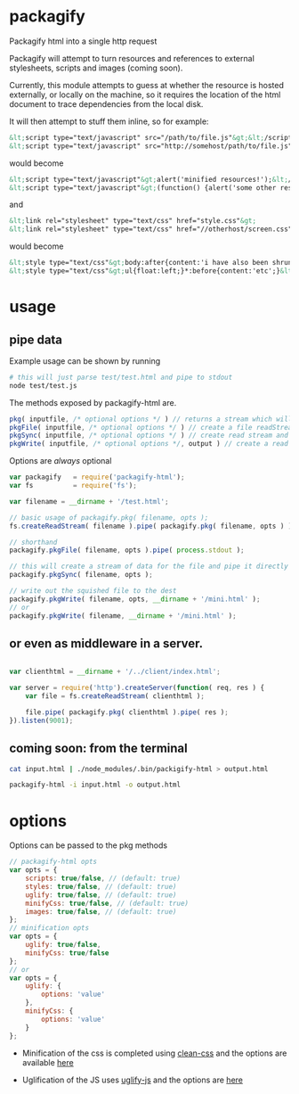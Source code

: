 packagify
=========

Packagify html into a single http request

Packagify will attempt to turn resources and references to external stylesheets, scripts and images (coming soon).

Currently, this module attempts to guess at whether the resource is hosted externally, or locally on the machine,
so it requires the location of the html document to trace dependencies from the local disk.

It will then attempt to stuff them inline, so for example:
```html
&lt;script type="text/javascript" src="/path/to/file.js"&gt;&lt;/script&gt;
&lt;script type="text/javascript" src="http://somehost/path/to/file.js"&gt;&lt;/script&gt;
```
would become
```html
&lt;script type="text/javascript"&gt;alert('minified resources!');&lt;/script&gt;
&lt;script type="text/javascript"&gt;(function() {alert('some other resources!');})(window);&lt;/script&gt;
```
and
```html
&lt;link rel="stylesheet" type="text/css" href="style.css"&gt;
&lt;link rel="stylesheet" type="text/css" href="//otherhost/screen.css"&gt;
```
would become
```html
&lt;style type="text/css"&gt;body:after{content:'i have also been shrunk';}*{font-family:'Comic Sans MS'}&lt;/style&gt;
&lt;style type="text/css"&gt;ul{float:left;}*:before{content:'etc';}&lt;/style&gt;
```

# usage

## pipe data

Example usage can be shown by running 
```bash
# this will just parse test/test.html and pipe to stdout
node test/test.js
```

The methods exposed by packagify-html are.
```js
pkg( inputfile, /* optional options */ ) // returns a stream which will parse the input and stream the output out
pkgFile( inputfile, /* optional options */ ) // create a file readStream and pipe to the pkg method and return the stream
pkgSync( inputfile, /* optional options */ ) // create read stream and pipe to stdout, returning the stream
pkgWrite( inputfile, /* optional options */, output ) // create a read and write stream to the fs 
```
Options are _always_ optional

```js
var packagify 	= require('packagify-html');
var fs 			= require('fs');

var filename = __dirname + '/test.html';

// basic usage of packagify.pkg( filename, opts );
fs.createReadStream( filename ).pipe( packagify.pkg( filename, opts ) ).pipe( process.stdout );

// shorthand
packagify.pkgFile( filename, opts ).pipe( process.stdout );

// this will create a stream of data for the file and pipe it directly to stdout
packagify.pkgSync( filename, opts );

// write out the squished file to the dest
packagify.pkgWrite( filename, opts, __dirname + '/mini.html' );
// or
packagify.pkgWrite( filename, __dirname + '/mini.html' );

```

## or even as middleware in a server.

```js

var clienthtml = __dirname + '/../client/index.html';

var server = require('http').createServer(function( req, res ) {
	var file = fs.createReadStream( clienthtml );

	file.pipe( packagify.pkg( clienthtml ).pipe( res );
}).listen(9001);

```

## coming soon: from the terminal

```bash
cat input.html | ./node_modules/.bin/packigify-html > output.html

packagify-html -i input.html -o output.html
```

# options

Options can be passed to the pkg methods
```js
// packagify-html opts
var opts = {
	scripts: true/false, // (default: true)
	styles: true/false, // (default: true)
	uglify: true/false, // (default: true)
	minifyCss: true/false, // (default: true)
	images: true/false, // (default: true)
};
// minification opts
var opts = {
	uglify: true/false,
	minifyCss: true/false
};
// or
var opts = {
	uglify: {
		options: 'value'
	},
	minifyCss: {
		options: 'value'
	}
};
```
- Minification of the css is completed using [clean-css](https://www.npmjs.org/package/clean-css) and the options are available [here](https://www.npmjs.org/package/clean-css#how-to-use-clean-css-programmatically-)

- Uglification of the JS uses [uglify-js](https://www.npmjs.org/package/uglify-js) and the options are [here](https://www.npmjs.org/package/uglify-js#compressor-options)
